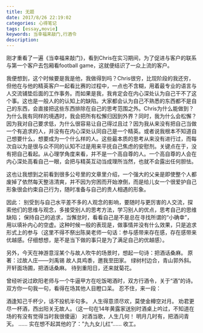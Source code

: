 ```yaml
---
title: 无题
date: 2017/8/26 22:19:02
categories: 心得笔记
tags: [essay,movie]
keywords: 当幸福来敲门,行酒令
description:
---
```


刚才重看了一遍《当幸福来敲门》，看到Chris在实习期间，为了促进与客户的联系与第一个客户去包厢看football game，这就便结识了一众上流的客户。

我便想到，这个时候要是我是他，我做得到吗？Chris很穷，比现阶段的我还穷，但他在与他的精英客户一起看比赛的过程中，一点也不含糊，用着最专业的语言与人交流铺垫后面的工作事务。而如果是我，我肯定会在内心深处认为自己干不了这个事。这也是一般人的的认知上的缺陷。大家都会认为自己不熟悉的东西都不是自己的东西，会直接把这些东西排除在自己的思考范围之外。Chris为什么能做到？为什么我有同样的境遇时，我会把所有松懈归因到外界？同时，我为什么会松懈？<!--more-->因为我对自己要求低，为什么很容易让自己得过且过？因为我从来没有把自己当做一个有追求的人，并没有在内心深处认同自己是一个精英。或者说我根本不知道自己想要什么，想要成为一个什么样的人。这些最本质的思考从来没有进行过，而每次自以为是很与众不同的认知不过是用来平抚自己焦虑的安慰剂。关键点在于，没有把自己看起。从心理学角度来看，并不是一个高自尊的人。一个高自尊的人会在内心深处高看自己一眼，会把与精英互动当成理所当然，也就不会露出任何胆怯。

这也让我想到之前看到很多公号里的文章里介绍，一个强大的父亲是即使整个人都废掉了依然每天整洁清爽，并不因为穷困而开始潦倒，而是给儿女一个很爱护自己形象很会约束自己行为，随时准备与自己的贵人相遇的形象。

因此：
别受到与自己水平差不多的人观念的影响，要随时与更厉害的人交流，探索他们的思维与观念，多接受别人的思考方法，学习别人的优点，思考自己的思维缺陷；
保持自己的追求，当懈怠时，看看自己是不是总在寻找所谓的“小确幸”，用以填补内心的空虚。这种时候一般的表现是，做事情并没有什么效果，只是追求形式上的参与（这里不得不祭出陈昊老师一句话：参与感带来存在感，存在感带来优越感。仔细想想，是不是当下做的事只是为了满足自己的优越感）。


另外，今天在神游意淫某个与故人吹牛的场景时，想起一句诗：把酒话桑麻。
原著：过故人庄——刘禹锡
故人具鸡黍，邀我至田家。
绿树村边合，青山郭外斜。
开轩面场圃，把酒话桑麻。
待到重阳日，还来就菊花。

曾经听说过欧阳老师与一个牛逼甲方在吃饭喝酒时，双方行酒令，关于“酒”的诗。双方你一句我一句，看得在场其他人目瞪口呆。
忍不住，来一段：

酒逢知己千杯少，话不投机半句多。
人生得意须尽欢，莫使金樽空对月。
劝君更尽一杯酒，西出阳关无故人。（这一句在14年黄露家送别时酒桌上吟过，不知道在场的有没有觉得当时我很傻逼）
对酒当歌，人生几何！
明月几时有，把酒问青天。
……
实在想不起其他的了：”九九女儿红“……
收工。
